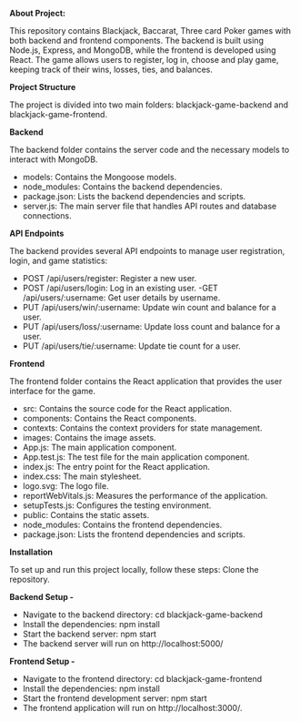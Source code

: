 **About Project:**

This repository contains Blackjack, Baccarat, Three card Poker games with both backend and frontend components. The backend is built using Node.js, Express, and MongoDB, while the frontend is developed using React. The game allows users to register, log in, choose and play game, keeping track of their wins, losses, ties, and balances.

**Project Structure**

The project is divided into two main folders: blackjack-game-backend and blackjack-game-frontend.

**Backend**

The backend folder contains the server code and the necessary models to interact with MongoDB.

 - models: Contains the Mongoose models.
 - node_modules: Contains the backend dependencies.
 - package.json: Lists the backend dependencies and scripts.
 - server.js: The main server file that handles API routes and database connections.


**API Endpoints**

The backend provides several API endpoints to manage user registration, login, and game statistics:

 - POST /api/users/register: Register a new user.
 - POST /api/users/login: Log in an existing user.
  -GET /api/users/:username: Get user details by username.
 - PUT /api/users/win/:username: Update win count and balance for a user.
 - PUT /api/users/loss/:username: Update loss count and balance for a user.
-  PUT /api/users/tie/:username: Update tie count for a user.

**Frontend**

The frontend folder contains the React application that provides the user interface for the game.

 - src: Contains the source code for the React application.
 - components: Contains the React components.
 - contexts: Contains the context providers for state management.
 - images: Contains the image assets.
 - App.js: The main application component.
 - App.test.js: The test file for the main application component.
- index.js: The entry point for the React application.
-  index.css: The main stylesheet.
-  logo.svg: The logo file.
-  reportWebVitals.js: Measures the performance of the application.
-  setupTests.js: Configures the testing environment.
-  public: Contains the static assets.
-  node_modules: Contains the frontend dependencies.
 - package.json: Lists the frontend dependencies and scripts.

**Installation**

To set up and run this project locally, follow these steps:
Clone the repository.

**Backend Setup -**

 - Navigate to the backend directory: cd blackjack-game-backend
 - Install the dependencies: npm install
  - Start the backend server: npm start
 - The backend server will run on http://localhost:5000/

**Frontend Setup -**

-  Navigate to the frontend directory: cd blackjack-game-frontend
-  Install the dependencies: npm install
 - Start the frontend development server: npm start
 - The frontend application will run on http://localhost:3000/.


